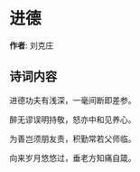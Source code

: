 # 进德

**作者**: 刘克庄

## 诗词内容

进德功夫有浅深，一毫间断即差参。

醉无谬误明持敬，怒亦中和见养心。

为善岂须朋友责，积勤常若父师临。

向来岁月悠悠过，垂老方知痛自箴。

